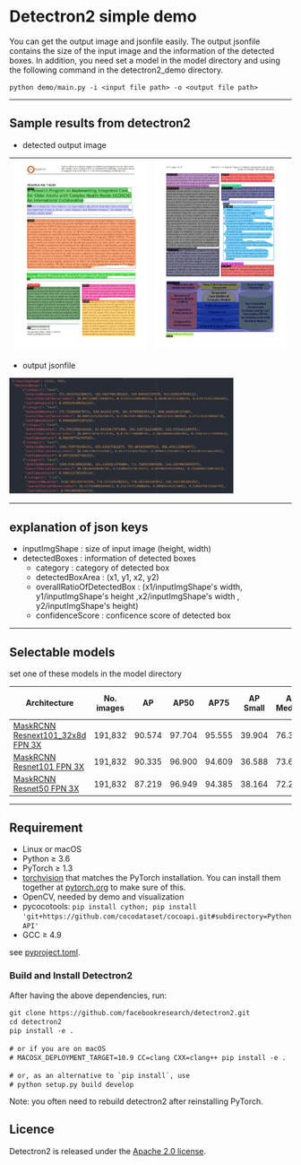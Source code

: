 Detectron2 simple demo
====

You can get the output image and jsonfile easily.
The output jsonfile contains the size of the input image and the information of the detected boxes.
In addition, you need set a model in the model directory and using the following command in the detectron2_demo directory.
```
python demo/main.py -i <input file path> -o <output file path>
```
---

## Sample results from detectron2



* detected output image

| <img src="output/image1.jpg" width=400> | <img src="output/image2.jpg" width=400> |
|---------------------------------------------------------------------------|---------------------------------------------------------------------------|

* output jsonfile

<img src="output/outputjson_sample.jpg" width=400>




---

## explanation of json keys


   * inputImgShape  : size of input image (height, width)
   * detectedBoxes  : information of detected boxes
     * category  : category of detected box
     * detectedBoxArea  : (x1, y1, x2, y2)
     * overallRatioOfDetectedBox  : (x1/inputImgShape's width, y1/inputImgShape's height ,x2/inputImgShape's width , y2/inputImgShape's height)
     * confidenceScore  : conficence score of detected box

---
## Selectable models  
set one of these models in the model directory

 | Architecture                                                                                                  | No. images | AP     | AP50   | AP75   | AP Small | AP Medium | AP Large | Model size full | Model size trimmed |
 |---------------------------------------------------------------------------------------------------------------|------------|--------|--------|--------|----------|-----------|----------|--------------------|-----------------|
 | [MaskRCNN Resnext101_32x8d FPN 3X](https://www.dropbox.com/sh/1098ym6vhad4zi6/AABe16eSdY_34KGp52W0ruwha?dl=0) | 191,832    | 90.574 | 97.704 | 95.555 | 39.904   | 76.350    | 95.165   | 816M               | 410M            |
 | [MaskRCNN Resnet101 FPN 3X](https://www.dropbox.com/sh/wgt9skz67usliei/AAD9n6qbsyMz1Y3CwpZpHXCpa?dl=0)        | 191,832    | 90.335 | 96.900 | 94.609 | 36.588   | 73.672    | 94.533   |480M                    | 240M            |
 | [MaskRCNN Resnet50 FPN 3X](https://www.dropbox.com/sh/44ez171b2qaocd2/AAB0huidzzOXeo99QdplZRjua?dl=0)                                                                                                              | 191,832           | 87.219       | 96.949       | 94.385       | 38.164         | 72.292          |  94.081        |                    |  168M               |

---

## Requirement
- Linux or macOS
- Python ≥ 3.6
- PyTorch ≥ 1.3
- [torchvision](https://github.com/pytorch/vision/) that matches the PyTorch installation.
	You can install them together at [pytorch.org](https://pytorch.org) to make sure of this.
- OpenCV, needed by demo and visualization
- pycocotools: `pip install cython; pip install 'git+https://github.com/cocodataset/cocoapi.git#subdirectory=PythonAPI'`
- GCC ≥ 4.9

see [pyproject.toml](pyproject.toml).

### Build and Install Detectron2

After having the above dependencies, run:
```
git clone https://github.com/facebookresearch/detectron2.git
cd detectron2
pip install -e .

# or if you are on macOS
# MACOSX_DEPLOYMENT_TARGET=10.9 CC=clang CXX=clang++ pip install -e .

# or, as an alternative to `pip install`, use
# python setup.py build develop
```
Note: you often need to rebuild detectron2 after reinstalling PyTorch.

## Licence

Detectron2 is released under the [Apache 2.0 license](LICENSE).
